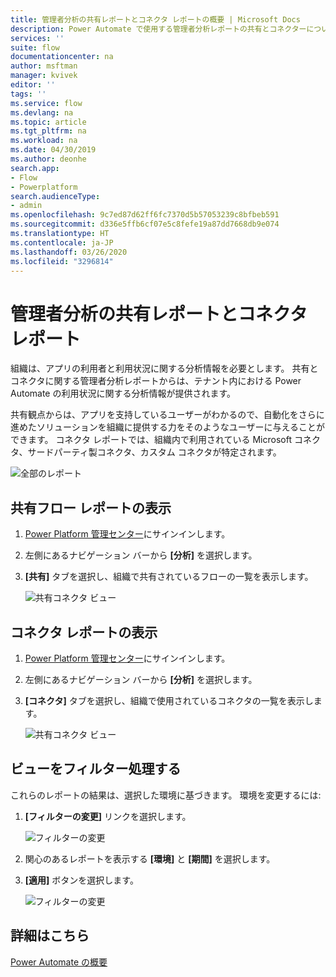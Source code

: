 ```yaml
---
title: 管理者分析の共有レポートとコネクタ レポートの概要 | Microsoft Docs
description: Power Automate で使用する管理者分析レポートの共有とコネクターについての概要。
services: ''
suite: flow
documentationcenter: na
author: msftman
manager: kvivek
editor: ''
tags: ''
ms.service: flow
ms.devlang: na
ms.topic: article
ms.tgt_pltfrm: na
ms.workload: na
ms.date: 04/30/2019
ms.author: deonhe
search.app:
- Flow
- Powerplatform
search.audienceType:
- admin
ms.openlocfilehash: 9c7ed87d62ff6fc7370d5b57053239c8bfbeb591
ms.sourcegitcommit: d336e5ffb6cf07e5c8fefe19a87dd7668db9e074
ms.translationtype: HT
ms.contentlocale: ja-JP
ms.lasthandoff: 03/26/2020
ms.locfileid: "3296814"
---
```

# <a name="sharing-and-connectors-admin-analytics-reports"></a>管理者分析の共有レポートとコネクタ レポート


組織は、アプリの利用者と利用状況に関する分析情報を必要とします。 共有とコネクタに関する管理者分析レポートからは、テナント内における Power Automate の利用状況に関する分析情報が提供されます。 

共有観点からは、アプリを支持しているユーザーがわかるので、自動化をさらに進めたソリューションを組織に提供する力をそのようなユーザーに与えることができます。 コネクタ レポートでは、組織内で利用されている Microsoft コネクタ、サードパーティ製コネクタ、カスタム コネクタが特定されます。

![全部のレポート](media/admin-analytics-report/default-report.png)

## <a name="view-shared-flows-reports"></a>共有フロー レポートの表示

1. [Power Platform 管理センター](https://admin.powerplatform.microsoft.com/)にサインインします。
1. 左側にあるナビゲーション バーから **[分析]** を選択します。
1. **[共有]** タブを選択し、組織で共有されているフローの一覧を表示します。
 
    ![共有コネクタ ビュー](media/admin-analytics-report/shared-tab.png)


## <a name="view-connectors-report"></a>コネクタ レポートの表示

1. [Power Platform 管理センター](https://admin.powerplatform.microsoft.com/)にサインインします。
1. 左側にあるナビゲーション バーから **[分析]** を選択します。
1. **[コネクタ]** タブを選択し、組織で使用されているコネクタの一覧を表示します。
 
    ![共有コネクタ ビュー](media/admin-analytics-report/connectors-tab.png)

## <a name="filter-views"></a>ビューをフィルター処理する

これらのレポートの結果は、選択した環境に基づきます。 環境を変更するには:

1. **[フィルターの変更]** リンクを選択します。
    
    ![フィルターの変更](media/admin-analytics-report/filters.png)

1. 関心のあるレポートを表示する **[環境]** と **[期間]** を選択します。
1. **[適用]** ボタンを選択します。

    ![フィルターの変更](media/admin-analytics-report/filters-detail.png)

## <a name="learn-more"></a>詳細はこちら

[Power Automate の概要](getting-started.md)











